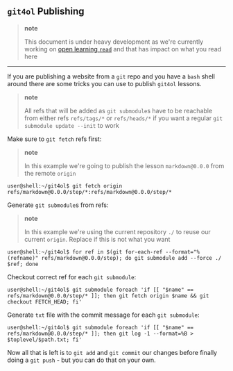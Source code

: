 ## `git4ol` Publishing

> **note**
>
> This document is under heavy development as we're currently working on [open learning `read`](//github.com/open-learning/read) and that has impact on what you read here

---

If you are publishing a website from a `git` repo and you have a `bash` shell around there are some tricks you can use to publish `git4ol` lessons.

> **note**
>
> All refs that will be added as `git submodule`s have to be reachable from either refs `refs/tags/*` or `refs/heads/*` if you want a regular `git submodule update --init` to work

Make sure to `git fetch` refs first:

> **note**
>
> In this example we're going to publish the lesson `markdown@0.0.0` from the remote `origin`

```shell
user@shell:~/git4ol$ git fetch origin refs/markdown@0.0.0/step/*:refs/markdown@0.0.0/step/*
```

Generate `git submodule`s from refs:

> **note**
>
> In this example we're using the current repository `./` to reuse our current `origin`. Replace if this is not what you want

```shell
user@shell:~/git4ol$ for ref in $(git for-each-ref --format="%(refname)" refs/markdown@0.0.0/step); do git submodule add --force ./ $ref; done
```

Checkout correct ref for each `git submodule`:

```shell
user@shell:~/git4ol$ git submodule foreach 'if [[ "$name" == refs/markdown@0.0.0/step/* ]]; then git fetch origin $name && git checkout FETCH_HEAD; fi'
```

Generate `txt` file with the commit message for each `git submodule`:

```shell
user@shell:~/git4ol$ git submodule foreach 'if [[ "$name" == refs/markdown@0.0.0/step/* ]]; then git log -1 --format=%B > $toplevel/$path.txt; fi'
```

Now all that is left is to `git add` and `git commit` our changes before finally doing a `git push` - but you can do that on your own. 
